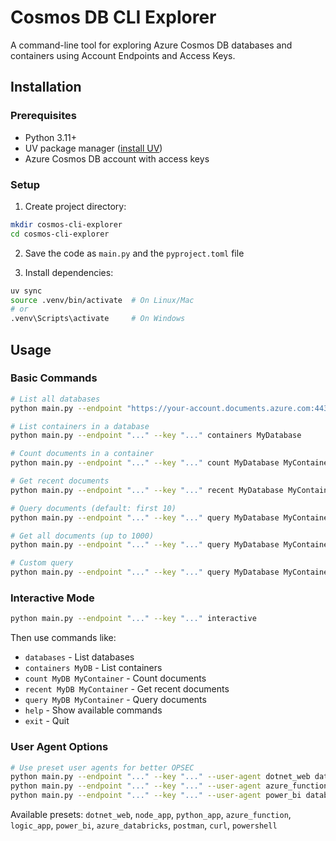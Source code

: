 # Cosmos DB CLI Explorer

A command-line tool for exploring Azure Cosmos DB databases and containers using Account Endpoints and Access Keys.

## Installation

### Prerequisites

- Python 3.11+
- UV package manager ([install UV](https://docs.astral.sh/uv/getting-started/installation/))
- Azure Cosmos DB account with access keys

### Setup

1. Create project directory:
```bash
mkdir cosmos-cli-explorer
cd cosmos-cli-explorer
```

2. Save the code as `main.py` and the `pyproject.toml` file

3. Install dependencies:
```bash
uv sync
source .venv/bin/activate  # On Linux/Mac
# or
.venv\Scripts\activate     # On Windows
```

## Usage

### Basic Commands

```bash
# List all databases
python main.py --endpoint "https://your-account.documents.azure.com:443/" --key "your-key" databases

# List containers in a database
python main.py --endpoint "..." --key "..." containers MyDatabase

# Count documents in a container
python main.py --endpoint "..." --key "..." count MyDatabase MyContainer

# Get recent documents
python main.py --endpoint "..." --key "..." recent MyDatabase MyContainer

# Query documents (default: first 10)
python main.py --endpoint "..." --key "..." query MyDatabase MyContainer

# Get all documents (up to 1000)
python main.py --endpoint "..." --key "..." query MyDatabase MyContainer --all

# Custom query
python main.py --endpoint "..." --key "..." query MyDatabase MyContainer --query "SELECT c.id FROM c"
```

### Interactive Mode

```bash
python main.py --endpoint "..." --key "..." interactive
```

Then use commands like:
- `databases` - List databases
- `containers MyDB` - List containers  
- `count MyDB MyContainer` - Count documents
- `recent MyDB MyContainer` - Get recent documents
- `query MyDB MyContainer` - Query documents
- `help` - Show available commands
- `exit` - Quit

### User Agent Options

```bash
# Use preset user agents for better OPSEC
python main.py --endpoint "..." --key "..." --user-agent dotnet_web databases
python main.py --endpoint "..." --key "..." --user-agent azure_function databases
python main.py --endpoint "..." --key "..." --user-agent power_bi databases
```

Available presets: `dotnet_web`, `node_app`, `python_app`, `azure_function`, `logic_app`, `power_bi`, `azure_databricks`, `postman`, `curl`, `powershell`